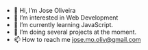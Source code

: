- 👋 Hi, I’m Jose Oliveira
- 👀 I’m interested in Web Development
- 🌱 I’m currently learning JavaScript.
- 💞️ I’m doing several projects at the moment.
- 📫 How to reach me jose.mo.oliv@gmail.com

<!---
Mikezpo/Mikezpo is a ✨ special ✨ repository because its `README.md` (this file) appears on your GitHub profile.
You can click the Preview link to take a look at your changes.
--->
